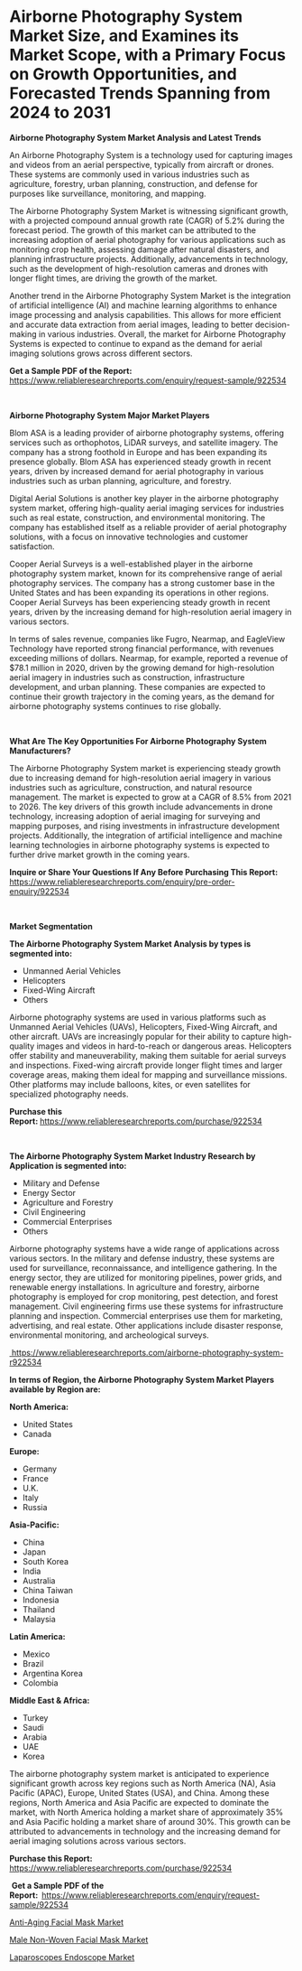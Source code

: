 <p><h1>Airborne Photography System Market Size, and Examines its Market Scope, with a Primary Focus on Growth Opportunities, and Forecasted Trends Spanning from 2024 to 2031</h1></p><p><strong>Airborne Photography System Market Analysis and Latest Trends</strong></p>
<p><p>An Airborne Photography System is a technology used for capturing images and videos from an aerial perspective, typically from aircraft or drones. These systems are commonly used in various industries such as agriculture, forestry, urban planning, construction, and defense for purposes like surveillance, monitoring, and mapping.</p><p>The Airborne Photography System Market is witnessing significant growth, with a projected compound annual growth rate (CAGR) of 5.2% during the forecast period. The growth of this market can be attributed to the increasing adoption of aerial photography for various applications such as monitoring crop health, assessing damage after natural disasters, and planning infrastructure projects. Additionally, advancements in technology, such as the development of high-resolution cameras and drones with longer flight times, are driving the growth of the market.</p><p>Another trend in the Airborne Photography System Market is the integration of artificial intelligence (AI) and machine learning algorithms to enhance image processing and analysis capabilities. This allows for more efficient and accurate data extraction from aerial images, leading to better decision-making in various industries. Overall, the market for Airborne Photography Systems is expected to continue to expand as the demand for aerial imaging solutions grows across different sectors.</p></p>
<p><strong>Get a Sample PDF of the Report:&nbsp;</strong> <a href="https://www.reliableresearchreports.com/enquiry/request-sample/922534">https://www.reliableresearchreports.com/enquiry/request-sample/922534</a></p>
<p>&nbsp;</p>
<p><strong>Airborne Photography System Major Market Players</strong></p>
<p><p>Blom ASA is a leading provider of airborne photography systems, offering services such as orthophotos, LiDAR surveys, and satellite imagery. The company has a strong foothold in Europe and has been expanding its presence globally. Blom ASA has experienced steady growth in recent years, driven by increased demand for aerial photography in various industries such as urban planning, agriculture, and forestry.</p><p>Digital Aerial Solutions is another key player in the airborne photography system market, offering high-quality aerial imaging services for industries such as real estate, construction, and environmental monitoring. The company has established itself as a reliable provider of aerial photography solutions, with a focus on innovative technologies and customer satisfaction.</p><p>Cooper Aerial Surveys is a well-established player in the airborne photography system market, known for its comprehensive range of aerial photography services. The company has a strong customer base in the United States and has been expanding its operations in other regions. Cooper Aerial Surveys has been experiencing steady growth in recent years, driven by the increasing demand for high-resolution aerial imagery in various sectors.</p><p>In terms of sales revenue, companies like Fugro, Nearmap, and EagleView Technology have reported strong financial performance, with revenues exceeding millions of dollars. Nearmap, for example, reported a revenue of $78.1 million in 2020, driven by the growing demand for high-resolution aerial imagery in industries such as construction, infrastructure development, and urban planning. These companies are expected to continue their growth trajectory in the coming years, as the demand for airborne photography systems continues to rise globally.</p></p>
<p>&nbsp;</p>
<p><strong>What Are The Key Opportunities For Airborne Photography System Manufacturers?</strong></p>
<p><p>The Airborne Photography System market is experiencing steady growth due to increasing demand for high-resolution aerial imagery in various industries such as agriculture, construction, and natural resource management. The market is expected to grow at a CAGR of 8.5% from 2021 to 2026. The key drivers of this growth include advancements in drone technology, increasing adoption of aerial imaging for surveying and mapping purposes, and rising investments in infrastructure development projects. Additionally, the integration of artificial intelligence and machine learning technologies in airborne photography systems is expected to further drive market growth in the coming years.</p></p>
<p><strong>Inquire or Share Your Questions If Any Before Purchasing This Report:</strong> <a href="https://www.reliableresearchreports.com/enquiry/pre-order-enquiry/922534">https://www.reliableresearchreports.com/enquiry/pre-order-enquiry/922534</a></p>
<p>&nbsp;</p>
<p><strong>Market Segmentation</strong></p>
<p><strong>The Airborne Photography System Market Analysis by types is segmented into:</strong></p>
<p><ul><li>Unmanned Aerial Vehicles</li><li>Helicopters</li><li>Fixed-Wing Aircraft</li><li>Others</li></ul></p>
<p><p>Airborne photography systems are used in various platforms such as Unmanned Aerial Vehicles (UAVs), Helicopters, Fixed-Wing Aircraft, and other aircraft. UAVs are increasingly popular for their ability to capture high-quality images and videos in hard-to-reach or dangerous areas. Helicopters offer stability and maneuverability, making them suitable for aerial surveys and inspections. Fixed-wing aircraft provide longer flight times and larger coverage areas, making them ideal for mapping and surveillance missions. Other platforms may include balloons, kites, or even satellites for specialized photography needs.</p></p>
<p><strong>Purchase this Report:&nbsp;</strong><a href="https://www.reliableresearchreports.com/purchase/922534">https://www.reliableresearchreports.com/purchase/922534</a></p>
<p>&nbsp;</p>
<p><strong>The Airborne Photography System Market Industry Research by Application is segmented into:</strong></p>
<p><ul><li>Military and Defense</li><li>Energy Sector</li><li>Agriculture and Forestry</li><li>Civil Engineering</li><li>Commercial Enterprises</li><li>Others</li></ul></p>
<p><p>Airborne photography systems have a wide range of applications across various sectors. In the military and defense industry, these systems are used for surveillance, reconnaissance, and intelligence gathering. In the energy sector, they are utilized for monitoring pipelines, power grids, and renewable energy installations. In agriculture and forestry, airborne photography is employed for crop monitoring, pest detection, and forest management. Civil engineering firms use these systems for infrastructure planning and inspection. Commercial enterprises use them for marketing, advertising, and real estate. Other applications include disaster response, environmental monitoring, and archeological surveys.</p></p>
<p><a href="https://www.reliableresearchreports.com/airborne-photography-system-r922534">&nbsp;https://www.reliableresearchreports.com/airborne-photography-system-r922534</a></p>
<p><strong>In terms of Region, the Airborne Photography System Market Players available by Region are:</strong></p>
<p>
    <p> <strong> North America: </strong>
        <ul>
            <li>United States</li>
            <li>Canada</li>
        </ul>
        </p> 
    <p> <strong> Europe: </strong>
        <ul>
            <li>Germany</li>
            <li>France</li>
            <li>U.K.</li>
            <li>Italy</li>
            <li>Russia</li>
        </ul>
        </p> 
    <p> <strong> Asia-Pacific: </strong>
        <ul>
            <li>China</li>
            <li>Japan</li>
            <li>South Korea</li>
            <li>India</li>
            <li>Australia</li>
            <li>China Taiwan</li>
            <li>Indonesia</li>
            <li>Thailand</li>
            <li>Malaysia</li>
        </ul>
        </p> 
    <p> <strong> Latin America: </strong>
        <ul>
            <li>Mexico</li>
            <li>Brazil</li>
            <li>Argentina Korea</li>
            <li>Colombia</li>
        </ul>
        </p> 
    <p> <strong> Middle East & Africa: </strong>
        <ul>
            <li>Turkey</li>
            <li>Saudi</li>
            <li>Arabia</li>
            <li>UAE</li>
            <li>Korea</li>
        </ul>
    </p>
    </p>
<p><p>The airborne photography system market is anticipated to experience significant growth across key regions such as North America (NA), Asia Pacific (APAC), Europe, United States (USA), and China. Among these regions, North America and Asia Pacific are expected to dominate the market, with North America holding a market share of approximately 35% and Asia Pacific holding a market share of around 30%. This growth can be attributed to advancements in technology and the increasing demand for aerial imaging solutions across various sectors.</p></p>
<p><strong>Purchase this Report: </strong><a href="https://www.reliableresearchreports.com/purchase/922534">https://www.reliableresearchreports.com/purchase/922534</a></p>
<p>&nbsp;<strong>Get a Sample PDF of the Report:&nbsp;&nbsp;</strong><a href="https://www.reliableresearchreports.com/enquiry/request-sample/922534">https://www.reliableresearchreports.com/enquiry/request-sample/922534</a></p>
<p><strong></strong></p>
<p><p><a href="https://www.linkedin.com/pulse/anti-aging-facial-masknbspmarket-focuses-market-share-kqrnf?trackingId=BkN384bTaqCCBaXm6aD%2BbQ%3D%3D">Anti-Aging Facial Mask Market</a></p><p><a href="https://www.linkedin.com/pulse/decoding-male-non-woven-facial-mask-market-metrics-share-eauuc?trackingId=mcFqHwauG1L7lTurzpOvLA%3D%3D">Male Non-Woven Facial Mask Market</a></p><p><a href="https://www.linkedin.com/pulse/laparoscopes-endoscope-market-outlook-industry-overview-forecast-qe0lf">Laparoscopes Endoscope Market</a></p></p>